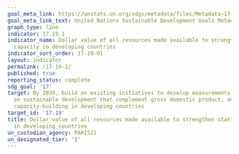```yaml
---
goal_meta_link: https://unstats.un.org/sdgs/metadata/files/Metadata-17-19-01.pdf
goal_meta_link_text: United Nations Sustainable Development Goals Metadata (pdf 468kB)
graph_type: line
indicator: 17.19.1
indicator_name: Dollar value of all resources made available to strengthen statistical
  capacity in developing countries
indicator_sort_order: 17-19-01
layout: indicator
permalink: /17-19-1/
published: true
reporting_status: complete
sdg_goal: '17'
target: By 2030, build on existing initiatives to develop measurements of progress
  on sustainable development that complement gross domestic product, and support statistical
  capacity-building in developing countries
target_id: '17.19'
title: Dollar value of all resources made available to strengthen statistical capacity
  in developing countries
un_custodian_agency: PARIS21
un_designated_tier: '1'
---
```

